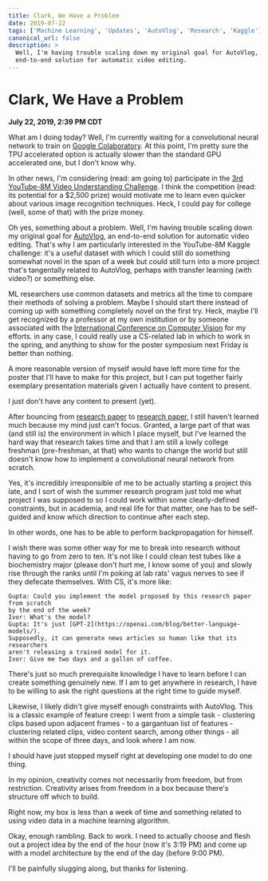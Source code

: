 ```yaml
---
title: Clark, We Have a Problem
date: 2019-07-22
tags: ['Machine Learning', 'Updates', 'AutoVlog', 'Research', 'Kaggle']
canonical_url: false
description: >
  Well, I'm having trouble scaling down my original goal for AutoVlog, an
  end-to-end solution for automatic video editing.
---
```


# Clark, We Have a Problem
**July 22, 2019, 2:39 PM CDT**

What am I doing today? Well, I'm currently waiting for a convolutional neural
network to train on [Google Colaboratory](https://colab.research.google.com).
At this point, I'm pretty sure the TPU accelerated option is actually slower
than the standard GPU accelerated one, but I don't know why.

In other news, I'm considering (read: am going to) participate in the
[3rd YouTube-8M Video Understanding Challenge](https://www.kaggle.com/c/youtube8m-2019/overview/getting-started).
I think the competition (read: its potential for a $2,500 prize) would motivate
me to learn even quicker about various image recognition techniques. Heck,
I could pay for college (well, some of that) with the prize money.

Oh yes, something about a problem. Well, I'm having trouble scaling down my
original goal for [AutoVlog](https://williecubed.github.io/autovlog-app), an
end-to-end solution for automatic video editing. That's why I am particularly
interested in the YouTube-8M Kaggle challenge: it's a useful dataset with which
I could still do something somewhat novel in the span of a week but could
still turn into a more project that's tangentally related to AutoVlog, perhaps
with transfer learning (with video?) or something else.

ML researchers use common datasets and metrics all the time to compare their
methods of solving a problem. Maybe I should start there instead of coming up
with something completely novel on the first try. Heck, maybe I'll get
recognized by a professor at my own institution or by someone associated with the
[International Conference on Computer Vision](http://iccv2019.thecvf.com/) for
my efforts. in any case, I could really use a CS-related lab in which to work in
the spring, and anything to show for the poster symposium next Friday is better
than nothing.

A more reasonable version of myself would have left more time for the poster
that I'll have to make for this project, but I can put together fairly
exemplary presentation materials given I actually have content to present.

I just don't have any content to present (yet).

After bouncing from [research paper](http://openaccess.thecvf.com/content_CVPR_2019/papers/Fan_Heterogeneous_Memory_Enhanced_Multimodal_Attention_Model_for_Video_Question_Answering_CVPR_2019_paper.pdf)
to [research paper](http://openaccess.thecvf.com/content_CVPR_2019/papers/Wang_Learning_Unsupervised_Video_Object_Segmentation_Through_Visual_Attention_CVPR_2019_paper.pdf),
I still haven't learned much because my mind just can't focus. Granted, a
large part of that was (and still is) the environment in which I place myself,
but I've learned the hard way that research takes time and that I am still a
lowly college freshman (pre-freshman, at that) who wants to change the world
but still doesn't know how to implement a convolutional neural network
from scratch.

Yes, it's incredibly irresponsible of me to be actually starting a project this
late, and I sort of wish the summer research program just told me what project
I was supposed to so I could work within some clearly-defined constraints, but
in academia, and real life for that matter, one has to be self-guided and know
which direction to continue after each step.

In other words, one has to be able to perform backpropagation for himself.

I wish there was some other way for me to break into research without having to
go from zero to ten. It's not like I could clean test tubes like a biochemistry
major (please don't hurt me, I know some of you) and slowly rise through the
ranks until I'm poking at lab rats' vagus nerves to see if they defecate
themselves. With CS, it's more like:

```
Gupta: Could you implement the model proposed by this research paper from scratch
by the end of the week? 
Ivor: What's the model?
Gupta: It's just [GPT-2](https://openai.com/blog/better-language-models/).
Supposedly, it can generate news articles so human like that its researchers
aren't releasing a trained model for it.
Ivor: Give me two days and a gallon of coffee.
```

There's just so much prerequisite knowledge I have to learn before I can create
something genuinely new. If I am to get anywhere in research, I have to be
willing to ask the right questions at the right time to guide myself.

Likewise, I likely didn't give myself enough constraints with AutoVlog. This is
a classic example of feature creep: I went from a simple task - clustering clips
based upon adjacent frames - to a gargantuan list of features - clustering
related clips, video content search, among other things - all within the scope
of three days, and look where I am now.

I should have just stopped myself right at developing one model to do one thing.

In my opinion, creativity comes not necessarily from freedom, but from
restriction. Creativity arises from freedom in a box because there's structure
off which to build.

Right now, my box is less than a week of time and something related to using
video data in a machine learning algorithm.

Okay, enough rambling. Back to work. I need to actually choose and flesh out a
project idea by the end of the hour (now it's 3:19 PM) and come up with a model
architecture by the end of the day (before 9:00 PM).

I'll be painfully slugging along, but thanks for listening.